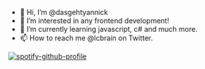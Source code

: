- 👋 Hi, I’m @dasgehtyannick
- 👀 I’m interested in any frontend development!
- 🌱 I’m currently learning javascript, c# and much more.
- 📫 How to reach me @lcbrain on Twitter.

[![spotify-github-profile](https://spotify-github-profile.vercel.app/api/view?uid=1123290018&cover_image=true&theme=novatorem&bar_color=53b14f&bar_color_cover=false)](https://github.com/kittinan/spotify-github-profile)

<!---
dasgehtyannick/dasgehtyannick is a ✨ special ✨ repository because its `README.md` (this file) appears on your GitHub profile.
You can click the Preview link to take a look at your changes.
--->
